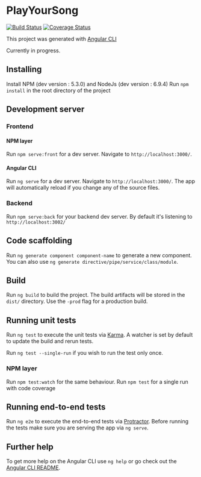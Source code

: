 # PlayYourSong
[![Build Status](https://travis-ci.org/seedy/PlayYourSong.svg?branch=master)](https://travis-ci.org/seedy/PlayYourSong)
[![Coverage Status](https://coveralls.io/repos/github/seedy/PlayYourSong/badge.svg?branch=master)](https://coveralls.io/github/seedy/PlayYourSong?branch=master)

This project was generated with [Angular CLI](https://github.com/angular/angular-cli)

Currently in progress.

## Installing
Install NPM (dev version : 5.3.0) and NodeJs (dev version : 6.9.4)
Run `npm install` in the root directory of the project

## Development server

### Frontend

#### NPM layer
Run `npm serve:front` for a dev server. Navigate to `http://localhost:3000/`.

#### Angular CLI
Run `ng serve` for a dev server. Navigate to `http://localhost:3000/`. The app will automatically reload if you change any of the source files.

### Backend

Run `npm serve:back` for your backend dev server. By default it's listening to `http://localhost:3002/`


## Code scaffolding

Run `ng generate component component-name` to generate a new component. You can also use `ng generate directive/pipe/service/class/module`.

## Build

Run `ng build` to build the project. The build artifacts will be stored in the `dist/` directory. Use the `-prod` flag for a production build.

## Running unit tests

Run `ng test` to execute the unit tests via [Karma](https://karma-runner.github.io).
A watcher is set by default to update the build and rerun tests.

Run `ng test --single-run` if you wish to run the test only once.

### NPM layer
Run `npm test:watch` for the same behaviour.
Run `npm test` for a single run with code coverage

## Running end-to-end tests

Run `ng e2e` to execute the end-to-end tests via [Protractor](http://www.protractortest.org/).
Before running the tests make sure you are serving the app via `ng serve`.

## Further help

To get more help on the Angular CLI use `ng help` or go check out the [Angular CLI README](https://github.com/angular/angular-cli/blob/master/README.md).
